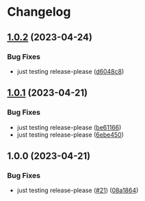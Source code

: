 # Changelog

## [1.0.2](https://github.com/mauriciolauffer/openui5-ratingshroom/compare/v1.0.1...v1.0.2) (2023-04-24)


### Bug Fixes

* just testing release-please ([d6048c8](https://github.com/mauriciolauffer/openui5-ratingshroom/commit/d6048c8ddb28d34e1a39b4f3426a32c1d828615a))

## [1.0.1](https://github.com/mauriciolauffer/openui5-ratingshroom/compare/v1.0.0...v1.0.1) (2023-04-21)


### Bug Fixes

* just testing release-please ([be61166](https://github.com/mauriciolauffer/openui5-ratingshroom/commit/be61166425f61ed755de9f6d38c07d03b9e950db))
* just testing release-please ([6ebe450](https://github.com/mauriciolauffer/openui5-ratingshroom/commit/6ebe450394496a8b38cde2bb1cd30bfdef54c31e))

## 1.0.0 (2023-04-21)


### Bug Fixes

* just testing release-please ([#21](https://github.com/mauriciolauffer/openui5-ratingshroom/issues/21)) ([08a1864](https://github.com/mauriciolauffer/openui5-ratingshroom/commit/08a1864a22bc73d0ea23e28c8a402c93c7f32410))
